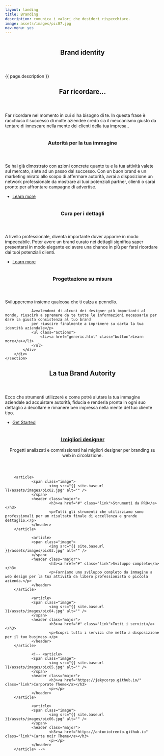 ```yaml
---
layout: landing
title: Branding
description: comunica i valori che desideri rispecchiare.
image: assets/images/pic07.jpg
nav-menu: yes
---
```


<!-- Banner -->
<!-- Note: The "styleN" class below should match that of the header element. -->
<section id="banner" class="style5">
	<div class="inner">
		<span class="image">
			<img src="{{ site.baseurl }}/{{ page.image }}" alt="" />
		</span>
		<header class="major">
			<h1>Brand identity</h1>
		</header>
		<div class="content">
			<p>{{ page.description }}</p>
		</div>
	</div>
</section>

<!-- Main -->
<div id="main">

<!-- One -->
<section id="one">
	<div class="inner">
		<header class="major">
			<h2>Far ricordare...</h2>
		</header>
		<p>Far ricordare nel momento in cui si ha bisogno di te. In questa frase è racchiuso il successo di molte aziendee credo sia il meccanismo giusto da tentare di innescare nella mente dei clienti della tua impresa..</p>
	</div>
</section>

<!-- Two -->
<section id="two" class="spotlights">
	<section>
		<a href="generic.html" class="image">
			<img src="assets/images/pic08.jpg" alt="" data-position="center center" />
		</a>
		<div class="content">
			<div class="inner">
				<header class="major">
					<h3>Autorit&agrave; per la tua immagine</h3>
				</header>
				<p>Se hai già dimostrato con azioni concrete quanto tu e la tua attività valete sul mercato, siete ad un passo dal successo.
				Con un buon brand e un marketing mirato allo scopo di affermare autorità, avrai a disposizione un network professionale da mostrare ai tuoi potenziali partner, clienti o sarai pronto per affrontare campagne di advertise.</p>
				<ul class="actions">
					<li><a href="generic.html" class="button">Learn more</a></li>
				</ul>
			</div>
		</div>
	</section>
	<section>
		<a href="generic.html" class="image">
			<img src="assets/images/pic09.jpg" alt="" data-position="top center" />
		</a>
		<div class="content">
			<div class="inner">
				<header class="major">
					<h3>Cura per i dettagli</h3>
				</header>
				<p>A livello professionale, diventa importante dover apparire in modo impeccabile.
				Poter avere un brand curato nei dettagli significa saper presentarsi in modo elegante ed avere una chance in più per farsi ricordare dai tuoi potenziali clienti.</p>
				<ul class="actions">
					<li><a href="generic.html" class="button">Learn more</a></li>
				</ul>
			</div>
		</div>
	</section>
	<section>
		<a href="generic.html" class="image">
			<img src="assets/images/pic10.jpg" alt="" data-position="25% 25%" />
		</a>
		<div class="content">
			<div class="inner">
				<header class="major">
					<h3>Progettazione su misura</h3>
				</header>
				<p>Svilupperemo insieme qualcosa che ti calza a pennello.

				Avvalendomi di alcuni dei designer più importanti al mondo, riuscirò a spremere da te tutte le informazioni necessarie per dare la giusta consistenza al tuo brand
				per riuscire finalmente a imprimere su carta la tua identità aziendale</p>
				<ul class="actions">
					<li><a href="generic.html" class="button">Learn more</a></li>
				</ul>
			</div>
		</div>
	</section>
</section>

<!-- Three -->
<section id="three">
	<div class="inner">
		<header class="major">
			<h2>La tua Brand Autority</h2>
		</header>
		<p>Ecco che strumenti utilizzer&egrave; e come potr&egrave; aiutare la tua immagine aziendale ad acquistare autorità, fiducia e renderla pronta in ogni suo
		dettaglio a decollare e rimanere ben impressa nella mente del tuo cliente tipo.</p>
		<ul class="actions">
			<li><a href="generic.html" class="button next">Get Started</a></li>
		</ul>
	</div>
</section>

<section id="tiles" class="tiles">
        <article>
                <span class="image">
                        <img src="{{ site.baseurl }}/assets/images/pic01.jpg" alt="" />
                </span>
                <header class="major">
                        <h3><a href="#" class="link">I migliori designer</a></h3>
                        <p>Progetti analizzati e commissionati hai migliori designer per branding su web in circolazione.</p>
                </header>
        </article>

        <article>
                <span class="image">
                        <img src="{{ site.baseurl }}/assets/images/pic02.jpg" alt="" />
                </span>
                <header class="major">
                        <h3><a href="#" class="link">Strumenti da PRO</a></h3>
                        <p>Tutti gli strumenti che utilizziamo sono professionali per un risultato finale di eccellenza e grande dettaglio.</p>
                </header>
        </article>

				<article>
                <span class="image">
                        <img src="{{ site.baseurl }}/assets/images/pic03.jpg" alt="" />
                </span>
                <header class="major">
                        <h3><a href="#" class="link">Sviluppo completo</a></h3>
                        <p>Forniamo uno sviluppo completo da immagine a web design per la tua attività da libero professionista o piccola azienda.</p>
                </header>
        </article>

				<article>
                <span class="image">
                        <img src="{{ site.baseurl }}/assets/images/pic04.jpg" alt="" />
                </span>
                <header class="major">
                        <h3><a href="#" class="link">Tutti i servizi</a></h3>
                        <p>Scopri tutti i servizi che metto a disposizione per il tuo business.</p>
                </header>
        </article>

				<!-- <article>
                <span class="image">
                        <img src="{{ site.baseurl }}/assets/images/pic05.jpg" alt="" />
                </span>
                <header class="major">
                        <h3><a href="https://jekycorps.github.io/" class="link">Corporate Theme</a></h3>
                        <p></p>
                </header>
        </article>

				<article>
                <span class="image">
                        <img src="{{ site.baseurl }}/assets/images/pic06.jpg" alt="" />
                </span>
                <header class="major">
                        <h3><a href="https://antoniotrento.github.io" class="link">Carte noir Theme</a></h3>
                        <p></p>
                </header>
        </article> -->

</section>

</div>
